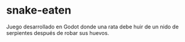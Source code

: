 # snake-eaten
Juego desarrollado en Godot donde una rata debe huir de un nido de serpientes después de robar sus huevos. 
